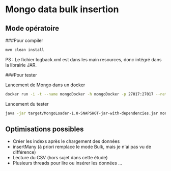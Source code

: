 # Mongo data bulk insertion

## Mode opératoire

###Pour compiler
```bash
mvn clean install
```

PS : Le fichier logback.xml est dans les main resources, donc intégré dans la librairie JAR.

###Pour tester
 
Lancement de Mongo dans un docker
```bash
docker run -i -t --name mongoDocker -h mongoDocker -p 27017:27017 --net="bridge" mongo:latest --quiet --nojournal
```

Lancement du tester

```bash
java -jar target/MongoLoader-1.0-SNAPSHOT-jar-with-dependencies.jar mongodb://localhost:27017/ /pathTo/test.csv 
```


## Optimisations possibles
* Créer les indexs après le chargement des données
* insertMany (à priori remplace le mode Bulk, mais je n'ai pas vu de différence)
* Lecture du CSV (hors sujet dans cette étude)
* Plusieurs threads pour lire ou insérer les données ...

